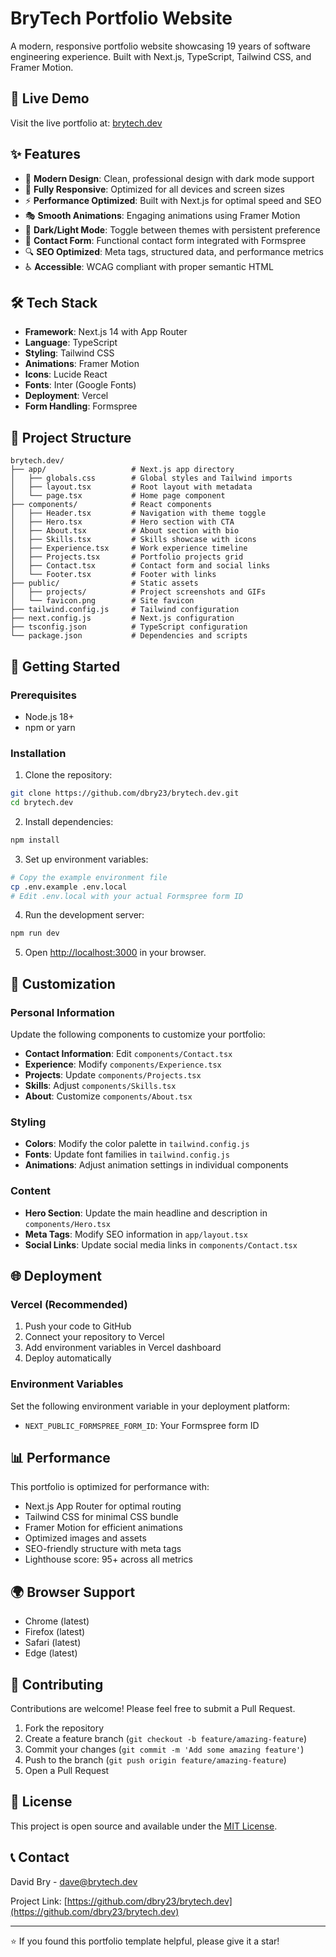 # BryTech Portfolio Website

A modern, responsive portfolio website showcasing 19 years of software engineering experience. Built with Next.js, TypeScript, Tailwind CSS, and Framer Motion.

## 🚀 Live Demo

Visit the live portfolio at: [brytech.dev](https://brytech.dev)

## ✨ Features

- 🎨 **Modern Design**: Clean, professional design with dark mode support
- 📱 **Fully Responsive**: Optimized for all devices and screen sizes
- ⚡ **Performance Optimized**: Built with Next.js for optimal speed and SEO
- 🎭 **Smooth Animations**: Engaging animations using Framer Motion
- 🌙 **Dark/Light Mode**: Toggle between themes with persistent preference
- 📧 **Contact Form**: Functional contact form integrated with Formspree
- 🔍 **SEO Optimized**: Meta tags, structured data, and performance metrics
- ♿ **Accessible**: WCAG compliant with proper semantic HTML

## 🛠️ Tech Stack

- **Framework**: Next.js 14 with App Router
- **Language**: TypeScript
- **Styling**: Tailwind CSS
- **Animations**: Framer Motion
- **Icons**: Lucide React
- **Fonts**: Inter (Google Fonts)
- **Deployment**: Vercel
- **Form Handling**: Formspree

## 📁 Project Structure

```
brytech.dev/
├── app/                   # Next.js app directory
│   ├── globals.css        # Global styles and Tailwind imports
│   ├── layout.tsx         # Root layout with metadata
│   └── page.tsx           # Home page component
├── components/            # React components
│   ├── Header.tsx         # Navigation with theme toggle
│   ├── Hero.tsx           # Hero section with CTA
│   ├── About.tsx          # About section with bio
│   ├── Skills.tsx         # Skills showcase with icons
│   ├── Experience.tsx     # Work experience timeline
│   ├── Projects.tsx       # Portfolio projects grid
│   ├── Contact.tsx        # Contact form and social links
│   └── Footer.tsx         # Footer with links
├── public/                # Static assets
│   ├── projects/          # Project screenshots and GIFs
│   └── favicon.png        # Site favicon
├── tailwind.config.js     # Tailwind configuration
├── next.config.js         # Next.js configuration
├── tsconfig.json          # TypeScript configuration
└── package.json           # Dependencies and scripts
```

## 🚀 Getting Started

### Prerequisites

- Node.js 18+
- npm or yarn

### Installation

1. Clone the repository:
```bash
git clone https://github.com/dbry23/brytech.dev.git
cd brytech.dev
```

2. Install dependencies:
```bash
npm install
```

3. Set up environment variables:
```bash
# Copy the example environment file
cp .env.example .env.local
# Edit .env.local with your actual Formspree form ID
```

4. Run the development server:
```bash
npm run dev
```

5. Open [http://localhost:3000](http://localhost:3000) in your browser.

## 🔧 Customization

### Personal Information

Update the following components to customize your portfolio:

- **Contact Information**: Edit `components/Contact.tsx`
- **Experience**: Modify `components/Experience.tsx`
- **Projects**: Update `components/Projects.tsx`
- **Skills**: Adjust `components/Skills.tsx`
- **About**: Customize `components/About.tsx`

### Styling

- **Colors**: Modify the color palette in `tailwind.config.js`
- **Fonts**: Update font families in `tailwind.config.js`
- **Animations**: Adjust animation settings in individual components

### Content

- **Hero Section**: Update the main headline and description in `components/Hero.tsx`
- **Meta Tags**: Modify SEO information in `app/layout.tsx`
- **Social Links**: Update social media links in `components/Contact.tsx`

## 🌐 Deployment

### Vercel (Recommended)

1. Push your code to GitHub
2. Connect your repository to Vercel
3. Add environment variables in Vercel dashboard
4. Deploy automatically

### Environment Variables

Set the following environment variable in your deployment platform:

- `NEXT_PUBLIC_FORMSPREE_FORM_ID`: Your Formspree form ID

## 📊 Performance

This portfolio is optimized for performance with:

- Next.js App Router for optimal routing
- Tailwind CSS for minimal CSS bundle
- Framer Motion for efficient animations
- Optimized images and assets
- SEO-friendly structure with meta tags
- Lighthouse score: 95+ across all metrics

## 🌍 Browser Support

- Chrome (latest)
- Firefox (latest)
- Safari (latest)
- Edge (latest)

## 🤝 Contributing

Contributions are welcome! Please feel free to submit a Pull Request.

1. Fork the repository
2. Create a feature branch (`git checkout -b feature/amazing-feature`)
3. Commit your changes (`git commit -m 'Add some amazing feature'`)
4. Push to the branch (`git push origin feature/amazing-feature`)
5. Open a Pull Request

## 📄 License

This project is open source and available under the [MIT License](LICENSE).

## 📞 Contact

David Bry - [dave@brytech.dev](mailto:dave@brytech.dev)

Project Link: [https://github.com/dbry23/brytech.dev](https://github.com/dbry23/brytech.dev)

---

⭐ If you found this portfolio template helpful, please give it a star!
